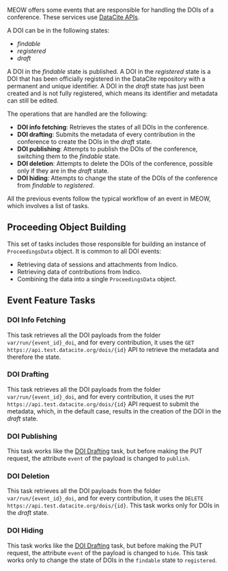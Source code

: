 MEOW offers some events that are responsible for handling the DOIs of a conference. These services use [DataCite APIs](https://support.datacite.org/reference/get_dois).

A DOI can be in the following states:

- *findable*
- *registered*
- *draft*

A DOI in the *findable* state is published.
A DOI in the *registered* state is a DOI that has been officially registered in the DataCite repository with a permanent and unique identifier.
A DOI in the *draft* state has just been created and is not fully registered, which means its identifier and metadata can still be edited.

The operations that are handled are the following:

- **DOI info fetching**: Retrieves the states of all DOIs in the conference.
- **DOI drafting**: Submits the metadata of every contribution in the conference to create the DOIs in the *draft* state.
- **DOI publishing**: Attempts to publish the DOIs of the conference, switching them to the *findable* state.
- **DOI deletion**: Attempts to delete the DOIs of the conference, possible only if they are in the *draft* state.
- **DOI hiding**: Attempts to change the state of the DOIs of the conference from *findable* to *registered*.

All the previous events follow the typical workflow of an event in MEOW, which involves a list of tasks.

## Proceeding Object Building

This set of tasks includes those responsible for building an instance of `ProceedingsData` object. It is common to all DOI events:

- Retrieving data of sessions and attachments from Indico.
- Retrieving data of contributions from Indico.
- Combining the data into a single `ProceedingsData` object.

## Event Feature Tasks

### DOI Info Fetching

This task retrieves all the DOI payloads from the folder `var/run/{event_id}_doi`, and for every contribution, it uses the `GET https://api.test.datacite.org/dois/{id}` API to retrieve the metadata and therefore the state.

### DOI Drafting

This task retrieves all the DOI payloads from the folder `var/run/{event_id}_doi`, and for every contribution, it uses the `PUT https://api.test.datacite.org/dois/{id}` API request to submit the metadata, which, in the default case, results in the creation of the DOI in the *draft* state.

### DOI Publishing

This task works like the [DOI Drafting](#doi-drafting) task, but before making the PUT request, the attribute `event` of the payload is changed to `publish`.

### DOI Deletion

This task retrieves all the DOI payloads from the folder `var/run/{event_id}_doi`, and for every contribution, it uses the `DELETE https://api.test.datacite.org/dois/{id}`. This task works only for DOIs in the *draft* state.

### DOI Hiding

This task works like the [DOI Drafting](#doi-drafting) task, but before making the PUT request, the attribute `event` of the payload is changed to `hide`. This task works only to change the state of DOIs in the `findable` state to `registered`.
